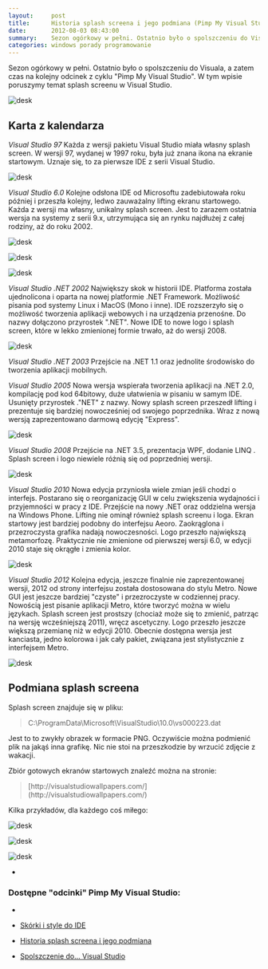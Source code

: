 ```yaml
---
layout:     post
title:      Historia splash screena i jego podmiana (Pimp My Visual Studio)
date:       2012-08-03 08:43:00
summary:    Sezon ogórkowy w pełni. Ostatnio było o spolszczeniu do Visuala, a zatem czas na kolejny odcinek z cyklu &quot;Pimp My Visual Studio&quot;. W tym wpisie poruszymy temat splash screenu w Visual Studio.Karta z kalendarzaVisual Studio 97Każda z wersji pakietu Visual Studio miała własny splash screen. W...
categories: windows porady programowanie
---
```




Sezon ogórkowy w pełni. Ostatnio było o spolszczeniu do Visuala, a zatem czas na kolejny odcinek z cyklu &quot;Pimp My Visual Studio&quot;. W tym wpisie poruszymy temat splash screenu w Visual Studio.



![desk](https://raw.githubusercontent.com/djfoxer/djfoxer.github.io/master/_img/2012-8-3-_127_/g_-_608x405_-_-_35268x20120731152103_0.png)





## Karta z kalendarza



 *Visual Studio 97* 
Każda z wersji pakietu Visual Studio miała własny splash screen. W wersji 97, wydanej w 1997 roku, była już znana ikona na ekranie startowym. Uznaje się, to za pierwsze IDE z serii Visual Studio.




![desk](https://raw.githubusercontent.com/djfoxer/djfoxer.github.io/master/_img/2012-8-3-_127_/g_-_608x405_-_-_35268x20120727091836_0.jpg)



 *Visual Studio 6.0* 
Kolejne odsłona IDE od Microsoftu zadebiutowała roku później i przeszła kolejny, ledwo zauważalny  lifting ekranu startowego. Każda z wersji ma własny, unikalny splash screen. Jest to zarazem ostatnia wersja na systemy z serii 9.x, utrzymująca się an rynku najdłużej z całej rodziny, aż do roku 2002.



![desk](https://raw.githubusercontent.com/djfoxer/djfoxer.github.io/master/_img/2012-8-3-_127_/g_-_608x405_-_-_35268x20120803074839_0.jpg)





![desk](https://raw.githubusercontent.com/djfoxer/djfoxer.github.io/master/_img/2012-8-3-_127_/g_-_608x405_-_-_35268x20120803074847_0.jpg)





![desk](https://raw.githubusercontent.com/djfoxer/djfoxer.github.io/master/_img/2012-8-3-_127_/g_-_608x405_-_-_35268x20120803074843_0.jpg)




 *Visual Studio .NET 2002* 
Największy skok w historii IDE. Platforma została ujednolicona i oparta na nowej platformie .NET Framework. Możliwość pisania pod systemy Linux i MacOS (Mono i inne). IDE rozszerzyło się o możliwość tworzenia aplikacji webowych i na urządzenia przenośne. Do nazwy dołączono przyrostek &quot;.NET&quot;. Nowe IDE to nowe logo i splash screen, które w lekko zmienionej formie trwało, aż do wersji 2008.



![desk](https://raw.githubusercontent.com/djfoxer/djfoxer.github.io/master/_img/2012-8-3-_127_/g_-_608x405_-_-_35268x20120803075953_0.png)




 *Visual Studio .NET 2003* 
Przejście na .NET 1.1 oraz jednolite środowisko do tworzenia aplikacji mobilnych.

 *Visual Studio 2005* 
Nowa wersja wspierała tworzenia aplikacji na .NET 2.0, kompilację pod kod 64bitowy, duże ułatwienia w pisaniu w samym IDE. Usunięty przyrostek .&quot;NET&quot; z nazwy. Nowy splash screen przeszedł lifting i prezentuje się bardziej nowocześniej od swojego poprzednika. Wraz z nową wersją zaprezentowano darmową edycję &quot;Express&quot;.




![desk](https://raw.githubusercontent.com/djfoxer/djfoxer.github.io/master/_img/2012-8-3-_127_/g_-_608x405_-_-_35268x20120803080911_0.png)



 *Visual Studio 2008* 
Przejście na .NET 3.5, prezentacja WPF, dodanie LINQ . Splash screen i logo niewiele różnią się od poprzedniej wersji.



![desk](https://raw.githubusercontent.com/djfoxer/djfoxer.github.io/master/_img/2012-8-3-_127_/g_-_608x405_-_-_35268x20120803081628_0.png)





 *Visual Studio 2010* 
Nowa edycja przyniosła wiele zmian jeśli chodzi o interfejs. Postarano się o reorganizację GUI w celu zwiększenia wydajności i przyjemności w pracy z IDE. Przejście na nowy .NET oraz oddzielna wersja na Windows Phone. Lifting nie ominął również splash screenu i loga. Ekran startowy jest bardziej podobny do interfejsu Aeoro. Zaokrąglona i przezroczysta grafika nadają nowoczesności. Logo przeszło największą metamorfozę. Praktycznie nie zmienione od pierwszej wersji 6.0, w edycji 2010 staje się okrągłe i zmienia kolor.



![desk](https://raw.githubusercontent.com/djfoxer/djfoxer.github.io/master/_img/2012-8-3-_127_/g_-_608x405_-_-_35268x20120803082401_0.png)




 *Visual Studio 2012* 
Kolejna edycja, jeszcze finalnie nie zaprezentowanej wersji, 2012 od strony interfejsu została dostosowana do stylu Metro. Nowe GUI jest jeszcze bardziej &quot;czyste&quot; i przezroczyste w codziennej pracy. Nowością jest pisanie aplikacji Metro, które tworzyć można w wielu językach. Splash screen jest prostszy (chociaż może się to zmienić, patrząc na wersję wcześniejszą 2011), wręcz ascetyczny. Logo przeszło jeszcze większą przemianę niż w edycji 2010. Obecnie dostępna wersja jest kanciasta, jedno kolorowa i jak cały pakiet, związana jest stylistycznie z interfejsem Metro.



![desk](https://raw.githubusercontent.com/djfoxer/djfoxer.github.io/master/_img/2012-8-3-_127_/g_-_608x405_-_-_35268x20120803083235_0.png)





## Podmiana splash screena



Splash screen znajduje się w pliku:
<blockquote>
<p>C:\ProgramData\Microsoft\VisualStudio\10.0\vs000223.dat</p>
</blockquote>
Jest to to zwykły obrazek w formacie PNG. Oczywiście można podmienić plik na jakąś inna grafikę. Nic nie stoi na przeszkodzie by wrzucić zdjęcie z wakacji. 


Zbiór gotowych ekranów startowych znaleźć można na stronie:
<blockquote>
<p>[http://visualstudiowallpapers.com/](http://visualstudiowallpapers.com/)</p>
</blockquote>


Kilka przykładów, dla każdego coś miłego:


![desk](https://raw.githubusercontent.com/djfoxer/djfoxer.github.io/master/_img/2012-8-3-_127_/g_-_608x405_-_-_35268x20120727103138_0.png)




![desk](https://raw.githubusercontent.com/djfoxer/djfoxer.github.io/master/_img/2012-8-3-_127_/g_-_608x405_-_-_35268x20120731152821_0.png)




![desk](https://raw.githubusercontent.com/djfoxer/djfoxer.github.io/master/_img/2012-8-3-_127_/g_-_608x405_-_-_35268x20120731153000_0.jpg)




 *

### Dostępne &quot;odcinki&quot; Pimp My Visual Studio:

* 

  * [Skórki i style do IDE](http://www.dobreprogramy.pl/djfoxer/Skorki-i-style-do-IDE-Pimp-My-Visual-Studio,35448.html)
 

  * [Historia splash screena i jego podmiana](http://www.dobreprogramy.pl/djfoxer/Historia-splash-screena-i-jego-podmiana-Pimp-My-Visual-Studio,35268.html)


  * [Spolszczenie do... Visual Studio](http://www.dobreprogramy.pl/djfoxer/Spolszczenie-do-Visual-Studio-Pimp-My-Visual-Studio,35148.html)
